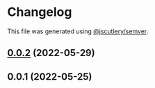 # Changelog

This file was generated using [@jscutlery/semver](https://github.com/jscutlery/semver).

## [0.0.2](https://github.com/ethereum-push-notification-service/epns-sdk/compare/restapi-0.0.1...restapi-0.0.2) (2022-05-29)



## 0.0.1 (2022-05-25)
